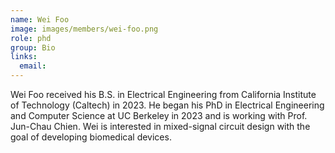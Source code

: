 ```yaml
---
name: Wei Foo
image: images/members/wei-foo.png
role: phd
group: Bio
links:
  email: 
---
```


Wei Foo received his B.S. in Electrical Engineering from California Institute of Technology (Caltech) in 2023. He began his PhD in Electrical Engineering and Computer Science at UC Berkeley in 2023 and is working with Prof. Jun-Chau Chien. Wei is interested in mixed-signal circuit design with the goal of developing biomedical devices.
